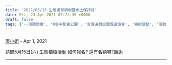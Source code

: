 ```yaml
---
title: '2021/05/15 生態復育植樹暨水土保持月'
date: Fri, 23 Apr 2021 07:22:39 +0000
draft: false
tags: ['--活動簡章', '#台中都會公園', '台灣連鎖加盟促進協會', '植樹活動', '活動訊息']
---
```



#### 
[唐小姐]( "ctong@controlunion.com") - <time datetime="2021-04-26 16:45:14">Apr 1, 2021</time>

請問5月15日(六) 生態植樹活動 如何報名? 還有名額嘛?謝謝
<hr />
